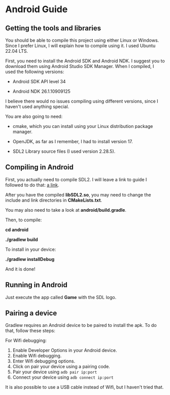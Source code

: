# Android Guide

## Getting the tools and libraries

You should be able to compile this project using either Linux or Windows.
Since I prefer Linux, I will explain how to compile using it.
I used Ubuntu 22.04 LTS.

First, you need to install the Android SDK and Android NDK.
I suggest you to download them using Android Studio SDK Manager.
When I compiled, I used the following versions:

- Android SDK API level 34

- Android NDK 26.1.10909125

I believe there would no issues compiling using different versions, since I haven't used anything special.

You are also going to need:

- cmake, which you can install using your Linux distribution package manager.

- OpenJDK, as far as I remember, I had to install version 17.

- SDL2 Library source files (I used version 2.28.5).

## Compiling in Android

First, you actually need to compile SDL2. I will leave a link to guide I followed to do that: [a link](https://github.com/AlexanderAgd/SDL2-Android).

After you have the compiled **libSDL2.so**, you may need to change the include and link directories in **CMakeLists.txt**.

You may also need to take a look at **android/build.gradle**.

Then, to compile:

**cd android**    

**./gradlew build**

To install in your device:

**./gradlew installDebug**

And it is done!    

## Running in Android

Just execute the app called **Game** with the SDL logo.

## Pairing a device

Gradlew requires an Android device to be paired to install the apk.
To do that, follow these steps:

For Wifi debugging:

1. Enable Developer Options in your Android device.
1. Enable Wifi debugging.
1. Enter Wifi debugging options.
1. Click on pair your device using a pairing code.
1. Pair your device using `adb pair ip:port`
1. Connect your device using `adb connect ip:port`

It is also possible to use a USB cable instead of Wifi, but I haven't tried that.
